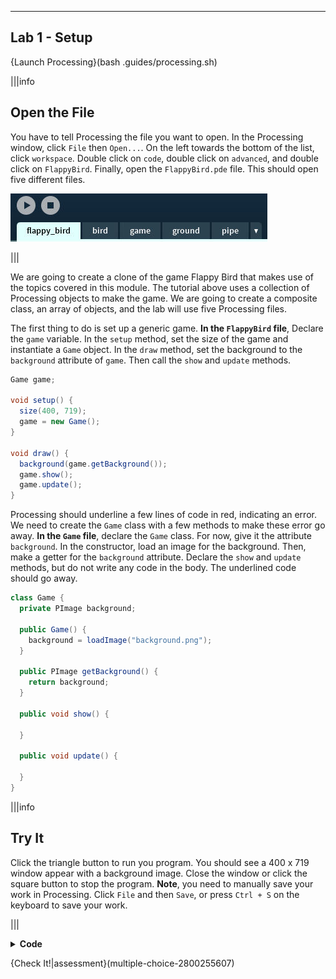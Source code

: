----------

## Lab 1 - Setup

{Launch Processing}(bash .guides/processing.sh)

|||info
## Open the File
You have to tell Processing the file you want to open. In the Processing window, click `File` then `Open...`. On the left towards the bottom of the list, click `workspace`. Double click on `code`, double click on `advanced`, and double click on `FlappyBird`. Finally, open the `FlappyBird.pde` file. This should open five different files.

![Processing IDE with all of the game files open in separate tabs](.guides/img/advanced/files.png)

|||

We are going to create a clone of the game Flappy Bird that makes use of the topics covered in this module. The tutorial above uses a collection of Processing objects to make the game. We are going to create a composite class, an array of objects, and the lab will use five Processing files.

The first thing to do is set up a generic game. **In the `FlappyBird` file**, Declare the `game` variable. In the `setup` method, set the size of the game and instantiate a `Game` object. In the `draw` method, set the background to the `background` attribute of `game`. Then call the `show` and `update` methods.

```java
Game game;

void setup() {
  size(400, 719);
  game = new Game();
}

void draw() {
  background(game.getBackground());
  game.show();
  game.update();
}
```

Processing should underline a few lines of code in red, indicating an error. We need to create the `Game` class with a few methods to make these error go away. **In the `Game` file**, declare the `Game` class. For now, give it the attribute `background`. In the constructor, load an image for the background. Then, make a getter for the `background` attribute. Declare the `show` and `update` methods, but do not write any code in the body. The underlined code should go away.

```java
class Game {
  private PImage background;

  public Game() {
    background = loadImage("background.png");
  }

  public PImage getBackground() {
    return background;
  }
  
  public void show() {
    
  }
  
  public void update() {
    
  }
}
```

|||info
## Try It
Click the triangle button to run you program. You should see a 400 x 719 window appear with a background image. Close the window or click the square button to stop the program. **Note**, you need to manually save your work in Processing. Click `File` and then `Save`, or press `Ctrl + S` on the keyboard to save your work.

|||

<details>
  <summary><strong>Code</strong></summary>
  Your code should look like this:
  
  ### `FlappyBird` File
  
  ```java
  Game game;

  void setup() {
    size(400, 719);
    game = new Game();
  }

  void draw() {
    background(game.getBackground());
    game.show();
    game.update();
  }
  ```
  
  ### `Game` File
  
  ```java
  class Game {
    private PImage background;

    public Game() {
      background = loadImage("background.png");
    }

    public PImage getBackground() {
      return background;
    }

    public void show() {

    }

    public void update() {

    }
  }
  ```
  
</details>

{Check It!|assessment}(multiple-choice-2800255607)
